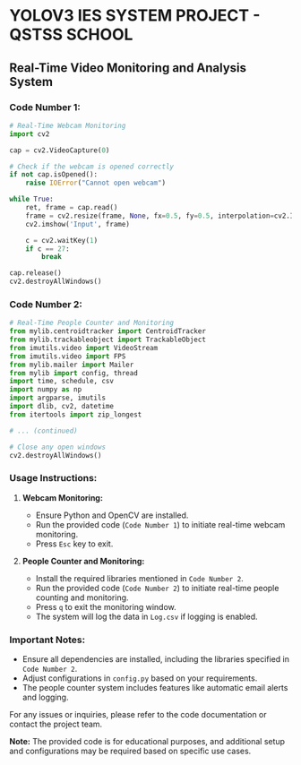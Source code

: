 # YOLOV3 IES SYSTEM PROJECT - QSTSS SCHOOL

## Real-Time Video Monitoring and Analysis System

### Code Number 1:

```python
# Real-Time Webcam Monitoring
import cv2

cap = cv2.VideoCapture(0)

# Check if the webcam is opened correctly
if not cap.isOpened():
    raise IOError("Cannot open webcam")

while True:
    ret, frame = cap.read()
    frame = cv2.resize(frame, None, fx=0.5, fy=0.5, interpolation=cv2.INTER_AREA)
    cv2.imshow('Input', frame)

    c = cv2.waitKey(1)
    if c == 27:
        break

cap.release()
cv2.destroyAllWindows()
```

### Code Number 2:

```python
# Real-Time People Counter and Monitoring
from mylib.centroidtracker import CentroidTracker
from mylib.trackableobject import TrackableObject
from imutils.video import VideoStream
from imutils.video import FPS
from mylib.mailer import Mailer
from mylib import config, thread
import time, schedule, csv
import numpy as np
import argparse, imutils
import dlib, cv2, datetime
from itertools import zip_longest

# ... (continued)

# Close any open windows
cv2.destroyAllWindows()
```

### Usage Instructions:

1. **Webcam Monitoring:**
   - Ensure Python and OpenCV are installed.
   - Run the provided code (`Code Number 1`) to initiate real-time webcam monitoring.
   - Press `Esc` key to exit.

2. **People Counter and Monitoring:**
   - Install the required libraries mentioned in `Code Number 2`.
   - Run the provided code (`Code Number 2`) to initiate real-time people counting and monitoring.
   - Press `q` to exit the monitoring window.
   - The system will log the data in `Log.csv` if logging is enabled.

### Important Notes:
- Ensure all dependencies are installed, including the libraries specified in `Code Number 2`.
- Adjust configurations in `config.py` based on your requirements.
- The people counter system includes features like automatic email alerts and logging.

For any issues or inquiries, please refer to the code documentation or contact the project team.

**Note:** The provided code is for educational purposes, and additional setup and configurations may be required based on specific use cases.